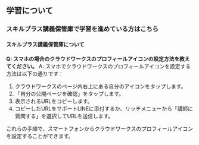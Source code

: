 ## 学習について
### スキルプラス講義保管庫で学習を進めている方はこちら
#### スキルプラス講義保管庫について

**Q: スマホの場合のクラウドワークスのプロフィールアイコンの設定方法を教えてください。**
A: スマホでクラウドワークスのプロフィールアイコンを設定する方法は以下の通りです：
1. クラウドワークスのページ内右上にある自分のアイコンをタップします。
2. 「自分の公開ページを確認」をタップします。
3. 表示されるURLをコピーします。
4. コピーしたURLをサポートLINEに添付するか、リッチメニューから「講師に質問する」を選択してURLを送信します。

これらの手順で、スマートフォンからクラウドワークスのプロフィールアイコンを設定することができます。
